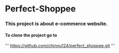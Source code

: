 # Perfect-Shoppee
### This project is about e-commerce website.
#### To clone the project go to 
''' https://github.com/chinnu124/perfect_shoppee.git '''
